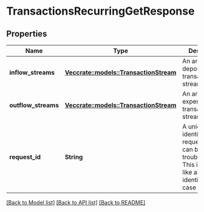 # TransactionsRecurringGetResponse

## Properties

Name | Type | Description | Notes
------------ | ------------- | ------------- | -------------
**inflow_streams** | [**Vec<crate::models::TransactionStream>**](TransactionStream.md) | An array of depository transaction streams. | 
**outflow_streams** | [**Vec<crate::models::TransactionStream>**](TransactionStream.md) | An array of expense transaction streams. | 
**request_id** | **String** | A unique identifier for the request, which can be used for troubleshooting. This identifier, like all Plaid identifiers, is case sensitive. | 

[[Back to Model list]](../README.md#documentation-for-models) [[Back to API list]](../README.md#documentation-for-api-endpoints) [[Back to README]](../README.md)


